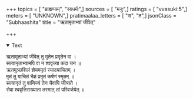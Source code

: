 +++
topics = [ "ब्राह्मण्यम्", "स्वधर्मः",]
sources = [ "मनुः",]
ratings = [ "vvasuki:5",]
meters = [ "UNKNOWN",]
pratimaalaa_letters = [ "स", "त",]
jsonClass = "Subhaashita"
title = "ऋतामृताभ्यां जीवेत्"

+++

<details open><summary>Text</summary>

ऋतामृताभ्यां जीवेत् तु मृतेन प्रमृतेन वा ।  
सत्यानृताभ्यामपि वा न श्ववृत्त्या कदा चन ॥   
ऋतमुञ्छशिलं ज्ञेयममृतं स्यादयाचितम् ।  
मृतं तु याचितं भैक्षं प्रमृतं कर्षणं स्मृतम् ॥   
सत्यानृतं तु वाणिज्यं तेन चैवापि जीव्यते ।  
सेवा श्ववृत्तिराख्याता तस्मात् तां परिवर्जयेत् ॥
</details>
